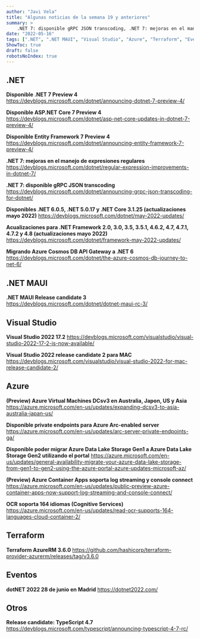 ```yaml
---
author: "Javi Vela"
title: "Algunas noticias de la semana 19 y anteriores"
summary: >
    .NET 7: disponible gRPC JSON transcoding, .NET 7: mejoras en el manejo de expresiones regulares, .NET Framework (2.0, 3.0, 3.5, 3.5.1, 4.6.2, 4.7, 4.7.1, 4.7.2 y 4.8) actualizaciones (abril 2022), .NET MAUI Release candidate 3, (Preview) Azure Container Apps soporta log streaming y console connect, (Preview) Azure Virtual Machines DCsv3 en Australia, Japon, US y Asia, Disponible .NET 7 Preview 4, Disponible ASP.NET Core 7 Preview 4, Disponible Entity Framework 7 Preview 4, Disponible poder migrar Azure Data Lake Storage Gen1 a Azure Data Lake Storage Gen2 utilizando el portal, Disponible private endpoints para Azure Arc-enabled server, Disponibles .NET 6.0.5, .NET 5.0.17 y .NET Core 3.1.25 (actualizaciones mayo 2022), dotNET 2022 28 de junio en Madrid, Migrando Azure Cosmos DB API Gateway a .NET 6, OCR soporta 164 idiomas (Cognitive Services), Release candidate: TypeScript 4.7, Terraform AzureRM 3.6.0, Visual Studio 2022 17.2, Visual Studio 2022 release candidate 2 para MAC
date: "2022-05-16"
tags: [".NET", ".NET MAUI", "Visual Studio", "Azure", "Terraform", "Eventos"]
ShowToc: true
draft: false
robotsNoIndex: true
---
```

## .NET
**Disponible .NET 7 Preview 4**
https://devblogs.microsoft.com/dotnet/announcing-dotnet-7-preview-4/
<br/>
<!-- #dotnet #microsoft #preview-->

**Disponible ASP.NET Core 7 Preview 4**
https://devblogs.microsoft.com/dotnet/asp-net-core-updates-in-dotnet-7-preview-4/
<br/>
<!-- #dotnet #microsoft #aspnet #aspnetcore #blazor #preview -->

**Disponible Entity Framework 7 Preview 4**
https://devblogs.microsoft.com/dotnet/announcing-entity-framework-7-preview-4/
<br/>
<!-- #dotnet #microsoft #entityframework #preview -->

**.NET 7: mejoras en el manejo de expresiones regulares**
https://devblogs.microsoft.com/dotnet/regular-expression-improvements-in-dotnet-7/
<br/>
<!-- #dotnet #microsoft #improvements #regex -->

**.NET 7: disponible gRPC JSON transcoding**
https://devblogs.microsoft.com/dotnet/announcing-grpc-json-transcoding-for-dotnet/
<br/>
<!-- #dotnet #aspnet #aspnetcore #microsoft #grpc #json -->

**Disponibles .NET 6.0.5, .NET 5.0.17 y .NET Core 3.1.25 (actualizaciones mayo 2022)**
https://devblogs.microsoft.com/dotnet/may-2022-updates/
<br/>
<!-- #dotnet #microsoft #security cve -->

**Acualizaciones para .NET Framework 2.0, 3.0, 3.5, 3.5.1, 4.6.2, 4.7, 4.7.1, 4.7.2 y 4.8  (actualizaciones mayo 2022)**
https://devblogs.microsoft.com/dotnet/framework-may-2022-updates/
<br/>
<!-- #dotnetframework #updates #cve -->

**Migrando Azure Cosmos DB API Gateway a .NET 6**
https://devblogs.microsoft.com/dotnet/the-azure-cosmos-db-journey-to-net-6/
<br/>
<!-- #dotnet #microsoft #azure #cosmosdb -->

## .NET MAUI
**.NET MAUI Release candidate 3**
https://devblogs.microsoft.com/dotnet/dotnet-maui-rc-3/
<br/>
<!-- #dotnet #microsoft #maui #releasecandidate -->

## Visual Studio
**Visual Studio 2022 17.2**
https://devblogs.microsoft.com/visualstudio/visual-studio-2022-17-2-is-now-available/
<br/>
<!-- #visualstudio #vs2022 -->

**Visual Studio 2022 release candidate 2 para MAC**
https://devblogs.microsoft.com/visualstudio/visual-studio-2022-for-mac-release-candidate-2/
<br/>
<!-- #visualstudio #vs2022 #mac -->

## Azure
**(Preview) Azure Virtual Machines DCsv3 en Australia, Japon, US y Asia**
https://azure.microsoft.com/en-us/updates/expanding-dcsv3-to-asia-australia-japan-us/
<br/>
<!-- #azure #preview #virtualmachines #dcsv3 -->

**Disponible private endpoints para Azure Arc-enabled server**
https://azure.microsoft.com/en-us/updates/arc-server-private-endpoints-ga/
<br/>
<!-- #azure #arc #privateendpoints -->

**Disponible poder migrar Azure Data Lake Storage Gen1 a Azure Data Lake Storage Gen2 utilizando el portal**
https://azure.microsoft.com/en-us/updates/general-availability-migrate-your-azure-data-lake-storage-from-gen1-to-gen2-using-the-azure-portal-azure-updates-microsoft-az/
<br/>
<!-- #azure #dataLake #storage #eol #migrate-->

**(Preview) Azure Container Apps soporta log streaming y console connect**
https://azure.microsoft.com/en-us/updates/public-preview-azure-container-apps-now-support-log-streaming-and-console-connect/
<br/>
<!-- #azure #preview #containerapps #logstreaming #consoleconnect -->

**OCR soporta 164 idiomas (Cognitive Services)**
https://azure.microsoft.com/en-us/updates/read-ocr-supports-164-languages-cloud-container-2/
<br/>
<!-- #azure #cognitive #ocr #languages -->

## Terraform
**Terraform AzureRM 3.6.0**
https://github.com/hashicorp/terraform-provider-azurerm/releases/tag/v3.6.0
<br/>
<!-- #terraform #azure #release -->

## Eventos
**dotNET 2022 28 de junio en Madrid**
https://dotnet2022.com/
<br/>
<!-- #dotnet #dotNET2022 #events #madrid -->

## Otros
**Release candidate: TypeScript 4.7**
https://devblogs.microsoft.com/typescript/announcing-typescript-4-7-rc/
<br/>
<!-- #typescript #releasecandidate #microsoft -->